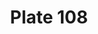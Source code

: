 ---
flag: 
order: '68'
pid: '108'
an: '7'
title: Plate 108
rev_year: 
_date: 
caption: Négligé à fond de Couleur. Tablier de Soubrette.
translation: An Unusual color. Maid's Apron.
student: Jodi Mikesell
keywords: négligé, soubrette
column: 
flag_translation: 
permalink: /plates/108
layout: plate-page
---